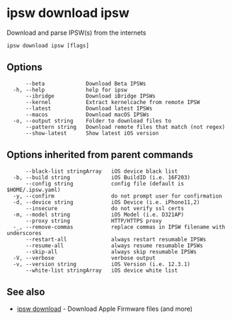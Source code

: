 # ipsw download ipsw

Download and parse IPSW(s) from the internets

```
ipsw download ipsw [flags]
```

## Options

```
      --beta             Download Beta IPSWs
  -h, --help             help for ipsw
      --ibridge          Download iBridge IPSWs
      --kernel           Extract kernelcache from remote IPSW
      --latest           Download latest IPSWs
      --macos            Download macOS IPSWs
  -o, --output string    Folder to download files to
      --pattern string   Download remote files that match (not regex)
      --show-latest      Show latest iOS version
```

## Options inherited from parent commands

```
      --black-list stringArray   iOS device black list
  -b, --build string             iOS BuildID (i.e. 16F203)
      --config string            config file (default is $HOME/.ipsw.yaml)
  -y, --confirm                  do not prompt user for confirmation
  -d, --device string            iOS Device (i.e. iPhone11,2)
      --insecure                 do not verify ssl certs
  -m, --model string             iOS Model (i.e. D321AP)
      --proxy string             HTTP/HTTPS proxy
  -_, --remove-commas            replace commas in IPSW filename with underscores
      --restart-all              always restart resumable IPSWs
      --resume-all               always resume resumable IPSWs
      --skip-all                 always skip resumable IPSWs
  -V, --verbose                  verbose output
  -v, --version string           iOS Version (i.e. 12.3.1)
      --white-list stringArray   iOS device white list
```

## See also

* [ipsw download](/cmd/ipsw_download/)	 - Download Apple Firmware files (and more)

